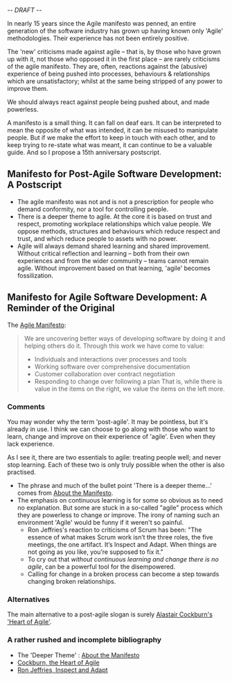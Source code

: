 _-- DRAFT --_ 

In nearly 15 years since the Agile manifesto was penned, an entire generation of the software industry has grown up having known only 'Agile' methodologies. Their experience has not been entirely positive. 

The 'new' criticisms made against agile – that is, by those who have grown up with it, not those who opposed it in the first place – are rarely criticisms of the agile manifesto. They are, often, reactions against the (abusive) experience of being pushed into processes, behaviours & relationships which are unsatisfactory; whilst at the same being stripped of any power to improve them.

We should always react against people being pushed about, and made powerless.

A manifesto is a small thing. It can fall on deaf ears. It can be interpreted to mean the opposite of what was intended, it can be misused to manipulate people. But if we make the effort to keep in touch with each other, and to keep trying to re-state what was meant, it can continue to be a valuable guide. And so I propose a 15th anniversary postscript.

## Manifesto for Post-Agile Software Development: A Postscript

*   The agile manifesto was not and is not a prescription for people who demand conformity, nor a tool for controlling people.
*   There is a deeper theme to agile. At the core it is based on trust and respect, promoting workplace relationships which value people. We oppose methods, structures and behaviours which reduce respect and trust, and which reduce people to assets with no power.
*   Agile will always demand shared learning and shared improvement. Without critical reflection and learning – both from their own experiences and from the wider community – teams cannot remain agile. Without improvement based on that learning, 'agile' becomes fossilization.

## Manifesto for Agile Software Development: A Reminder of the Original

The [Agile Manifesto](http://agilemanifesto.org):

> We are uncovering better ways of developing software by doing it and helping others do it. Through this work we have come to value:
> *   Individuals and interactions over processes and tools
> *   Working software over comprehensive documentation
> *   Customer collaboration over contract negotiation
> *   Responding to change over following a plan
> That is, while there is value in the items on the right, we value the items on the left more.

### Comments

You may wonder why the term 'post-agile'. It may be pointless, but it's already in use. I think we can choose to go along with those who want to learn, change and improve on their experience of 'agile'. Even when they lack experience.

As I see it, there are two essentials to agile: treating people well; and never stop learning. Each of these two is only truly possible when the other is also practised.
 * The phrase and much of the bullet point 'There is a deeper theme...' comes from [About the Manifesto](http://agilemanifesto.org/history.html). 
 * The emphasis on continuous learning is for some so obvious as to need no explanation. But some are stuck in a so-called "agile" process which they are powerless to change or improve. The irony of naming such an environment 'Agile' would be funny if it weren't so painful. 
   * Ron Jeffries's reaction to criticisms of Scrum has been: "The essence of what makes Scrum work isn’t the three roles, the five meetings, the one artifact. It’s Inspect and Adapt. When things are not going as you like, you’re supposed to fix it."
   * To cry out that _without continuous learning and change there is no agile_, can be a powerful tool for the disempowered. 
   * Calling for change in a broken process can become a step towards changing broken relationships.

### Alternatives

The main alternative to a post-agile slogan is surely [Alastair Cockburn's 'Heart of Agile'](http://alistair.cockburn.us/Rediscovering+the+Heart+of+Agile).


### A rather rushed and incomplete bibliography

 * The 'Deeper Theme' : [About the Manifesto](http://agilemanifesto.org/history.html)
 * [Cockburn, the Heart of Agile](https://www.google.co.uk/search?q=cockburn+heart+of+agile)
 * [Ron Jeffries, Inspect and Adapt](https://www.google.co.uk/search?q=ron+jeffries+inspect+and+adapt)
